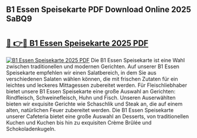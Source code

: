 ## B1 Essen Speisekarte PDF Download Online 2025 SaBQ9

# <h2><a href="http://gcacuh6.nevu.top/?p=B1+Essen+Speisekarte">🔗 👉🔴 B1 Essen Speisekarte 2025 PDF</a></h2>

[![B1 Essen Speisekarte 2025 PDF](https://i.imgur.com/dBaPXMq.png)](http://gcacuh6.nevu.top/?p=B1+Essen+Speisekarte)
Die B1 Essen Speisekarte ist eine Wahl zwischen traditionellen und modernen Gerichten. Auf unserer B1 Essen Speisekarte empfehlen wir einen Salatbereich, in dem Sie aus verschiedenen Salaten wählen können, die mit frischen Zutaten für ein leichtes und leckeres Mittagessen zubereitet werden. Für Fleischliebhaber bietet unsere B1 Essen Speisekarte eine große Auswahl an Gerichten: Rindfleisch, Schweinefleisch, Huhn und Fisch. Unseren Auserwählten bieten wir exquisite Gerichte wie Schaschlik und Steak an, die auf einem alten, natürlichen Feuer zubereitet werden. Die B1 Essen Speisekarte unserer Cafeteria bietet eine große Auswahl an Desserts, von traditionellen Kuchen und Kuchen bis hin zu exquisiten Crème Brûlée und Schokoladenkugeln.
